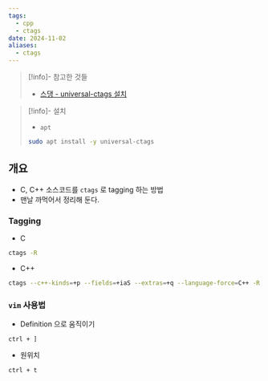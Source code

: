 ```yaml
---
tags:
  - cpp
  - ctags
date: 2024-11-02
aliases:
  - ctags
---
```

> [!info]- 참고한 것들
> - [스댕 - universal-ctags 설치](https://askubuntu.com/a/1179548)

> [!info]- 설치
> - `apt`
>
> ```bash
> sudo apt install -y universal-ctags
> ```

## 개요

- C, C++ 소스코드를 `ctags` 로 tagging 하는 방법
- 맨날 까먹어서 정리해 둔다.

### Tagging

- C

```bash
ctags -R
```

- C++

```bash
ctags --c++-kinds=+p --fields=+iaS --extras=+q --language-force=C++ -R
```

### `vim` 사용법

- Definition 으로 움직이기

```
ctrl + ]
```

- 원위치

```
ctrl + t
```